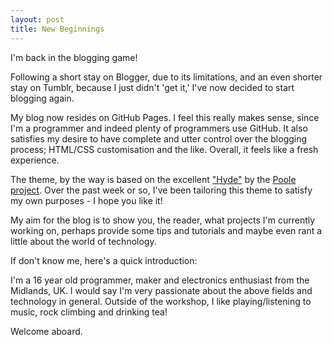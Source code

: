 ```yaml
---
layout: post
title: New Beginnings
---
```


I'm back in the blogging game!

Following a short stay on Blogger, due to its limitations, and an even shorter stay on Tumblr, because I just didn't 'get it,' I've now decided to start blogging again.

My blog now resides on GitHub Pages. I feel this really makes sense, since I'm a programmer and indeed plenty of programmers use GitHub. It also satisfies my desire to have complete and utter control over the blogging process; HTML/CSS customisation and the like. Overall, it feels like a fresh experience.

The theme, by the way is based on the excellent ["Hyde"](https://www.github.com/poole/hyde) by the [Poole project](https://www.github.com/poole). Over the past week or so, I've been tailoring this theme to satisfy my own purposes - I hope you like it!

My aim for the blog is to show you, the reader, what projects I'm currently working on, perhaps provide some tips and tutorials and maybe even rant a little about the world of technology.

If don't know me, here's a quick introduction:

I'm a 16 year old programmer, maker and electronics enthusiast from the Midlands, UK. I would say I'm very passionate about the above fields and technology in general. Outside of the workshop, I like playing/listening to music, rock climbing and drinking tea!

Welcome aboard.
